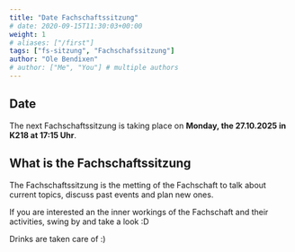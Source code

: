 ```yaml
---
title: "Date Fachschaftssitzung"
# date: 2020-09-15T11:30:03+00:00
weight: 1
# aliases: ["/first"]
tags: ["fs-sitzung", "Fachschafssitzung"]
author: "Ole Bendixen"
# author: ["Me", "You"] # multiple authors
---
```


## Date

The next Fachschaftssitzung is taking place on **Monday, the 27.10.2025 in K218 at 17:15 Uhr**.

## What is the Fachschaftssitzung

The Fachschaftssitzung is the metting of the Fachschaft to talk about current topics, discuss past events and plan new ones.

If you are interested an the inner workings of the Fachschaft and their activities, swing by and take a look :D

Drinks are taken care of :)
